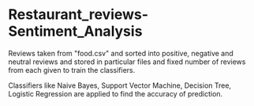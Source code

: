 # Restaurant_reviews-Sentiment_Analysis

Reviews taken from "food.csv" and sorted into positive, negative and neutral reviews and stored in particular files and fixed number of reviews from each given to train the classifiers.

Classifiers like Naive Bayes, Support Vector Machine, Decision Tree, Logistic Regression are applied to find the accuracy of prediction.
